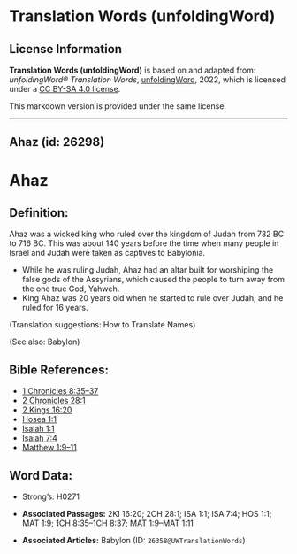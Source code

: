 # Translation Words (unfoldingWord)

## License Information

**Translation Words (unfoldingWord)** is based on and adapted from: _unfoldingWord® Translation Words_, [unfoldingWord](https://unfoldingword.org/utw), 2022, which is licensed under a [CC BY-SA 4.0 license](https://creativecommons.org/licenses/by-sa/4.0/legalcode.en).

This markdown version is provided under the same license.



--------------------------------

## Ahaz (id: 26298)

Ahaz
====

Definition:
-----------

Ahaz was a wicked king who ruled over the kingdom of Judah from 732 BC to 716 BC. This was about 140 years before the time when many people in Israel and Judah were taken as captives to Babylonia.

* While he was ruling Judah, Ahaz had an altar built for worshiping the false gods of the Assyrians, which caused the people to turn away from the one true God, Yahweh.
* King Ahaz was 20 years old when he started to rule over Judah, and he ruled for 16 years.

(Translation suggestions: How to Translate Names)

(See also: Babylon)

Bible References:
-----------------

* [1 Chronicles 8:35–37](https://ref.ly/1Chr8:35-1Chr8:37)
* [2 Chronicles 28:1](https://ref.ly/2Chr28:1)
* [2 Kings 16:20](https://ref.ly/2Kgs16:20)
* [Hosea 1:1](https://ref.ly/Hos1:1)
* [Isaiah 1:1](https://ref.ly/Isa1:1)
* [Isaiah 7:4](https://ref.ly/Isa7:4)
* [Matthew 1:9–11](https://ref.ly/Matt1:9-Matt1:11)

Word Data:
----------

* Strong’s: H0271

* **Associated Passages:** 2KI 16:20; 2CH 28:1; ISA 1:1; ISA 7:4; HOS 1:1; MAT 1:9; 1CH 8:35–1CH 8:37; MAT 1:9–MAT 1:11
* **Associated Articles:** Babylon (ID: `26358@UWTranslationWords`)


